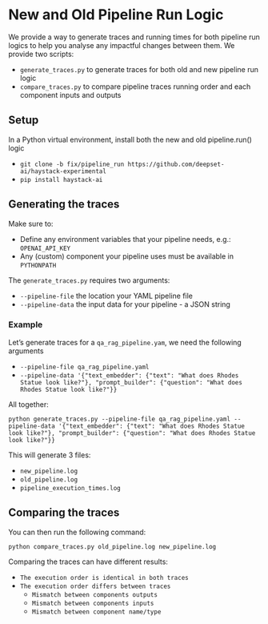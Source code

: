 # New and Old Pipeline Run Logic

We provide a way to generate traces and running times for both pipeline run logics to help you analyse any impactful 
changes between them. We provide two scripts:

- `generate_traces.py` to generate traces for both old and new pipeline run logic
- `compare_traces.py` to compare pipeline traces running order and each component inputs and outputs

## Setup

In a Python virtual environment, install both the new and old pipeline.run() logic

- `git clone -b fix/pipeline_run https://github.com/deepset-ai/haystack-experimental`
- `pip install haystack-ai`

## Generating the traces

Make sure to:

- Define any environment variables that your pipeline needs, e.g.: `OPENAI_API_KEY`
- Any (custom) component your pipeline uses must be available in `PYTHONPATH`

The `generate_traces.py` requires two arguments:

- `--pipeline-file`  the location your YAML pipeline file 
- `--pipeline-data` the input data for your pipeline - a JSON string

### Example

Let’s generate traces for a `qa_rag_pipeline.yam`, we need the following arguments

- `--pipeline-file qa_rag_pipeline.yaml`
- `--pipeline-data '{"text_embedder": {"text": "What does Rhodes Statue look like?"}, "prompt_builder": {"question": "What does Rhodes Statue look like?"}}`

All together:

`python generate_traces.py --pipeline-file qa_rag_pipeline.yaml --pipeline-data '{"text_embedder": {"text": "What does Rhodes Statue look like?"}, "prompt_builder": {"question": "What does Rhodes Statue look like?"}}` 

This will generate 3 files:

- `new_pipeline.log`
- `old_pipeline.log`
- `pipeline_execution_times.log`

## Comparing the traces

You can then run the following command:

`python compare_traces.py old_pipeline.log new_pipeline.log` 

Comparing the traces can have different results:

- `The execution order is identical in both traces`
- `The execution order differs between traces`
    - `Mismatch between components outputs`
    - `Mismatch between components inputs`
    - `Mismatch between component name/type`
